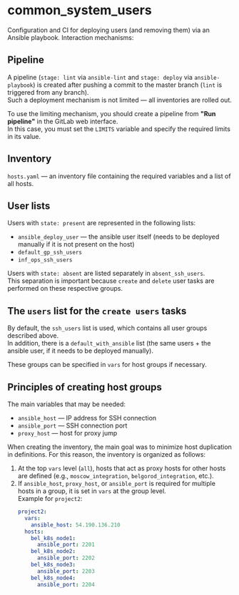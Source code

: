 # common_system_users

Configuration and CI for deploying users (and removing them) via an Ansible playbook. Interaction mechanisms:

## Pipeline

A pipeline (`stage: lint` via `ansible-lint` and `stage: deploy` via `ansible-playbook`) is created after pushing a commit to the master branch (`lint` is triggered from any branch).  
Such a deployment mechanism is not limited — all inventories are rolled out.

To use the limiting mechanism, you should create a pipeline from **"Run pipeline"** in the GitLab web interface.  
In this case, you must set the `LIMITS` variable and specify the required limits in its value.

## Inventory

`hosts.yaml` — an inventory file containing the required variables and a list of all hosts.

## User lists

Users with `state: present` are represented in the following lists:

- `ansible_deploy_user` — the ansible user itself (needs to be deployed manually if it is not present on the host)
- `default_gp_ssh_users`
- `inf_ops_ssh_users`

Users with `state: absent` are listed separately in `absent_ssh_users`.  
This separation is important because `create` and `delete` user tasks are performed on these respective groups.

## The `users` list for the `create users` tasks

By default, the `ssh_users` list is used, which contains all user groups described above.  
In addition, there is a `default_with_ansible` list (the same users + the ansible user, if it needs to be deployed manually).

These groups can be specified in `vars` for host groups if necessary.

## Principles of creating host groups

The main variables that may be needed:

- `ansible_host` — IP address for SSH connection
- `ansible_port` — SSH connection port
- `proxy_host` — host for proxy jump

When creating the inventory, the main goal was to minimize host duplication in definitions. For this reason, the inventory is organized as follows:

1. At the top `vars` level (`all`), hosts that act as proxy hosts for other hosts are defined (e.g., `moscow_integration`, `belgorod_integration`, etc.).
2. If `ansible_host`, `proxy_host`, or `ansible_port` is required for multiple hosts in a group, it is set in `vars` at the group level.  
   Example for `project2`:
   ```yaml
   project2:
     vars:
       ansible_host: 54.190.136.210
     hosts:
       bel_k8s_node1:
         ansible_port: 2201
       bel_k8s_node2:
         ansible_port: 2202
       bel_k8s_node3:
         ansible_port: 2203
       bel_k8s_node4:
         ansible_port: 2204
